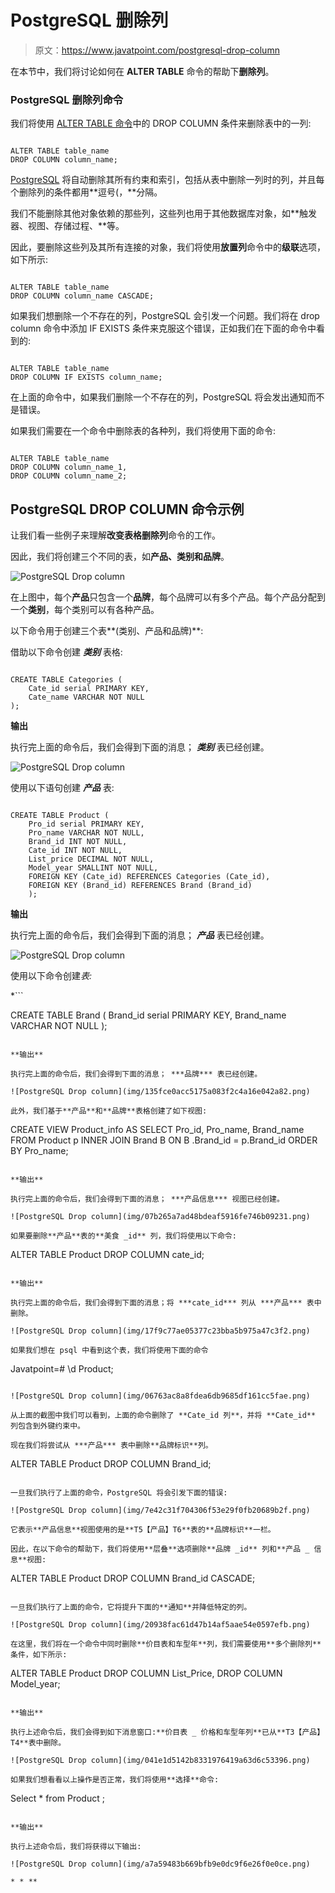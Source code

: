 # PostgreSQL 删除列

> 原文：<https://www.javatpoint.com/postgresql-drop-column>

在本节中，我们将讨论如何在 **ALTER TABLE** 命令的帮助下**删除列**。

### PostgreSQL 删除列命令

我们将使用 [ALTER TABLE 命令](postgresql-alter-table)中的 DROP COLUMN 条件来删除表中的一列:

```

ALTER TABLE table_name 
DROP COLUMN column_name;

```

[PostgreSQL](https://www.javatpoint.com/postgresql-tutorial) 将自动删除其所有约束和索引，包括从表中删除一列时的列，并且每个删除列的条件都用**逗号(，**分隔。

我们不能删除其他对象依赖的那些列，这些列也用于其他数据库对象，如**触发器、视图、存储过程、**等。

因此，要删除这些列及其所有连接的对象，我们将使用**放置列**命令中的**级联**选项，如下所示:

```

ALTER TABLE table_name 
DROP COLUMN column_name CASCADE;

```

如果我们想删除一个不存在的列，PostgreSQL 会引发一个问题。我们将在 drop column 命令中添加 IF EXISTS 条件来克服这个错误，正如我们在下面的命令中看到的:

```

ALTER TABLE table_name 
DROP COLUMN IF EXISTS column_name;

```

在上面的命令中，如果我们删除一个不存在的列，PostgreSQL 将会发出通知而不是错误。

如果我们需要在一个命令中删除表的各种列，我们将使用下面的命令:

```

ALTER TABLE table_name
DROP COLUMN column_name_1,
DROP COLUMN column_name_2;

```

## PostgreSQL DROP COLUMN 命令示例

让我们看一些例子来理解**改变表格删除列**命令的工作。

因此，我们将创建三个不同的表，如**产品、类别和品牌**。

![PostgreSQL Drop column](img/1dea5cb168c9faf8287ad299fa1d7574.png)

在上图中，每个**产品**只包含一个**品牌**，每个品牌可以有多个产品。每个产品分配到一个**类别**，每个类别可以有各种产品。

以下命令用于创建三个表**(类别、产品和品牌)**:

借助以下命令创建 ***类别*** 表格:

```

CREATE TABLE Categories (
    Cate_id serial PRIMARY KEY,
    Cate_name VARCHAR NOT NULL
);

```

**输出**

执行完上面的命令后，我们会得到下面的消息； ***类别*** 表已经创建。

![PostgreSQL Drop column](img/73cd2eb294400fcf986f1ba4ca7cb99c.png)

使用以下语句创建 ***产品*** 表:

```

CREATE TABLE Product (
	Pro_id serial PRIMARY KEY,
	Pro_name VARCHAR NOT NULL,
	Brand_id INT NOT NULL,
	Cate_id INT NOT NULL,
	List_price DECIMAL NOT NULL,
    Model_year SMALLINT NOT NULL,
	FOREIGN KEY (Cate_id) REFERENCES Categories (Cate_id),
	FOREIGN KEY (Brand_id) REFERENCES Brand (Brand_id)
	);

```

**输出**

执行完上面的命令后，我们会得到下面的消息； ***产品*** 表已经创建。

![PostgreSQL Drop column](img/f2fbac3be9d5f9e3943048d738c1f785.png)

使用以下命令创建*表:*

 *```

CREATE TABLE Brand (
	Brand_id serial PRIMARY KEY,
	Brand_name VARCHAR NOT NULL
);

```

**输出**

执行完上面的命令后，我们会得到下面的消息； ***品牌*** 表已经创建。

![PostgreSQL Drop column](img/135fce0acc5175a083f2c4a16e042a82.png)

此外，我们基于**产品**和**品牌**表格创建了如下视图:

```

CREATE VIEW Product_info AS SELECT
 Pro_id,
 Pro_name,
 Brand_name
FROM
Product p
INNER JOIN Brand B ON B .Brand_id = p.Brand_id
ORDER BY
Pro_name;

```

**输出**

执行完上面的命令后，我们会得到下面的消息； ***产品信息*** 视图已经创建。

![PostgreSQL Drop column](img/07b265a7ad48bdeaf5916fe746b09231.png)

如果要删除**产品**表的**美食 _id** 列，我们将使用以下命令:

```

ALTER TABLE Product DROP COLUMN cate_id;

```

**输出**

执行完上面的命令后，我们会得到下面的消息；将 ***cate_id*** 列从 ***产品*** 表中删除。

![PostgreSQL Drop column](img/17f9c77ae05377c23bba5b975a47c3f2.png)

如果我们想在 psql 中看到这个表，我们将使用下面的命令

```

Javatpoint=# \d Product;

```

![PostgreSQL Drop column](img/06763ac8a8fdea6db9685df161cc5fae.png)

从上面的截图中我们可以看到，上面的命令删除了 **Cate_id 列**，并将 **Cate_id** 列包含到外键约束中。

现在我们将尝试从 ***产品*** 表中删除**品牌标识**列。

```

ALTER TABLE Product DROP COLUMN Brand_id;

```

一旦我们执行了上面的命令，PostgreSQL 将会引发下面的错误:

![PostgreSQL Drop column](img/7e42c31f704306f53e29f0fb20689b2f.png)

它表示**产品信息**视图使用的是**T5【产品】T6**表的**品牌标识**一栏。

因此，在以下命令的帮助下，我们将使用**层叠**选项删除**品牌 _id** 列和**产品 _ 信息**视图:

```

ALTER TABLE Product DROP COLUMN Brand_id CASCADE;

```

一旦我们执行了上面的命令，它将提升下面的**通知**并降低特定的列。

![PostgreSQL Drop column](img/20938fac61d47b14af5aae54e0597efb.png)

在这里，我们将在一个命令中同时删除**价目表和车型年**列，我们需要使用**多个删除列**条件，如下所示:

```

ALTER TABLE Product 
DROP COLUMN List_Price,
DROP COLUMN Model_year;

```

**输出**

执行上述命令后，我们会得到如下消息窗口:**价目表 _ 价格和车型年列**已从**T3【产品】T4**表中删除。

![PostgreSQL Drop column](img/041e1d5142b8331976419a63d6c53396.png)

如果我们想看看以上操作是否正常，我们将使用**选择**命令:

```

Select * from Product ;             

```

**输出**

执行上述命令后，我们将获得以下输出:

![PostgreSQL Drop column](img/a7a59483b669bfb9e0dc9f6e26f0e0ce.png)

* * **